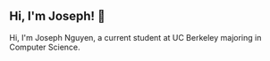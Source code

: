 ## Hi, I'm Joseph! 👋

Hi, I'm Joseph Nguyen, a current student at UC Berkeley majoring in Computer Science.
